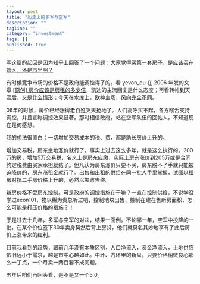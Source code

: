 ```yaml
---
layout: post
title: "历史上的多军与空军"
description: ""
tagline: ""
category: "investment"
tags: []
published: true
---
```


写这篇的起因是因为知乎上回答了一个问题：[大家觉得买第一套房子，是应该买在郊区，还是市里啊？](http://www.zhihu.com/question/33462379/answer/57584088)

有时候竞争市场的价格不是政府能调控得了的。看 yevon_ou 在 2006 年发的文章 [[原创] 房价应该是房租的多少倍](http://club.kdnet.net/dispbbs.asp?id=967562&boardid=3)，凯迪的主流回复是什么态度；再看转帖到天涯后，又是[什么情形](http://bbs.tianya.cn/post-house-19763-1.shtml)；今天在水库上，欧神主场，[风向完全不同](http://www.shuiku.net/forum.php?mod=viewthread&tid=31383)。

06年的时候，房价已经涨得老百姓哭天抢地了。人们高呼买不起，各方喉舌支持调控，并且宣称调控效果显著。那时相信政府，站在空军队伍的回帖人，不知道现在是何感想。

我的想法很直白：一切增加交易成本的税、费，都是助长房价上升的。

增加交易税，房东坐地涨价就行了。事实上过去这么多年，就是这么执行的。200万的房，增加5万交易税，名义上是房东应缴，实际上房东涨价到205万或是合同约定税费由买家承担就结了。但凡认为房东涨价只要不买，房东脱不了手就只能被迫降价的，房东涨租金就行了。出售和出租的供给在同一批人手里掌握，试图以租房对抗二手房价格上升的，必然以失败告终。

新房价格不受房东控制。可是政府的调控措施在干嘛？一直在控制供给，不说学没学过econ101，物以稀为贵总听过吧，控制地块出售、控制在建在售新房面积，怎么可能是打压价格的措施？！

于是过去十几年，多军与空军的对决，结果一面倒。不论哪一年，空军中投降的一批，在某个价位签下30年卖身契然后背上房贷，他们就莫名其妙地享有了此后房价上涨带来的红利。

目前我看到的趋势，跟前几年没有本质区别，人口净流入，资金净流入，土地供应依旧远小于需求，越是市中心越如此。中环、内环里的新盘，只要价格稍微良心那么一丁点，一个月卖一两百套不成问题。

五年后咱们再回头看，是不是又一个5:0。
